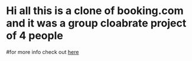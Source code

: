 <h1>Hi all this is a clone of booking.com and it was a group cloabrate project of 4 people</h1>
#for more info check out <a href="https://https://github.com/harshmehta813/Booking/tree/main/booking.com">here</a>
